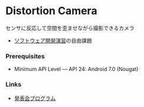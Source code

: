 Distortion Camera
===

センサに反応して空間を歪ませながら撮影できるカメラ

- [ソフトウェア開発演習](https://itspsdl.github.io/)の自由課題

### Prerequisites

- Minimum API Level ― API 24: Android 7.0 (Nougat)

### Links

- [発表会プログラム](https://github.com/itspsdl/Demo2019)
